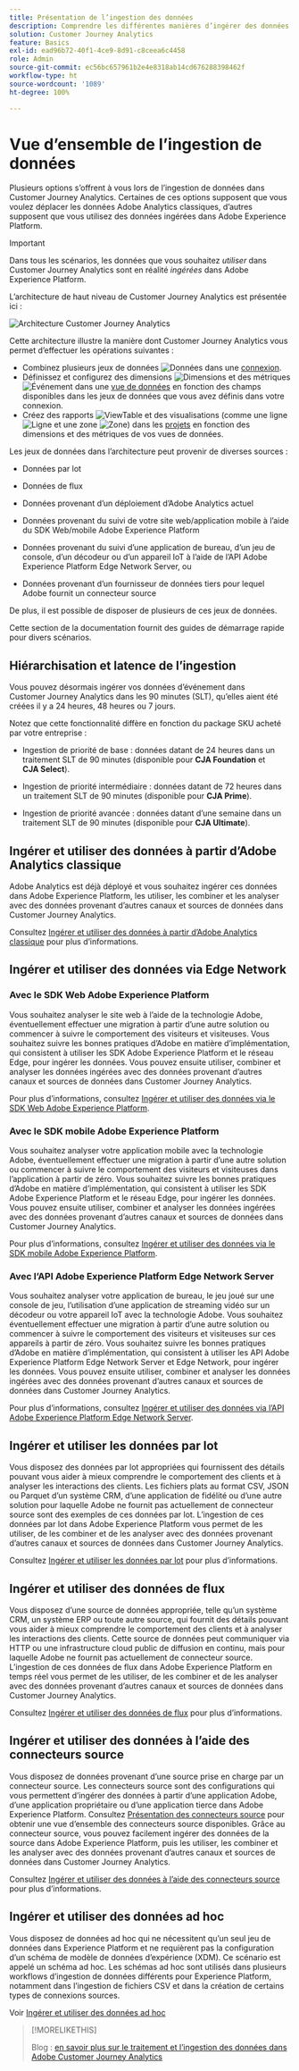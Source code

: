 ```yaml
---
title: Présentation de l’ingestion des données
description: Comprendre les différentes manières d’ingérer des données dans Customer Journey Analytics
solution: Customer Journey Analytics
feature: Basics
exl-id: ead96b72-40f1-4ce9-8d91-c8ceea6c4458
role: Admin
source-git-commit: ec56bc657961b2e4e8318ab14cd676288398462f
workflow-type: ht
source-wordcount: '1089'
ht-degree: 100%

---
```


# Vue d’ensemble de l’ingestion de données

Plusieurs options s’offrent à vous lors de l’ingestion de données dans Customer Journey Analytics. Certaines de ces options supposent que vous voulez déplacer les données Adobe Analytics classiques, d’autres supposent que vous utilisez des données ingérées dans Adobe Experience Platform.

>[!IMPORTANT]
>
>Dans tous les scénarios, les données que vous souhaitez _utiliser_ dans Customer Journey Analytics sont en réalité _ingérées_ dans Adobe Experience Platform.


L’architecture de haut niveau de Customer Journey Analytics est présentée ici :

![Architecture Customer Journey Analytics](/help/getting-started/assets/cja-overview.svg)

Cette architecture illustre la manière dont Customer Journey Analytics vous permet d’effectuer les opérations suivantes :

* Combinez plusieurs jeux de données ![Données](/help/assets/icons/Data.svg) dans une [connexion](/help/connections/overview.md).
* Définissez et configurez des dimensions ![Dimensions](/help/assets/icons/Dimensions.svg) et des métriques ![Événement](/help/assets/icons/Event.svg) dans une [vue de données](/help/data-views/data-views.md) en fonction des champs disponibles dans les jeux de données que vous avez définis dans votre connexion.
* Créez des rapports ![ViewTable](/help/assets/icons/ViewTable.svg) et des visualisations (comme une ligne ![Ligne](/help/assets/icons/GraphTrend.svg) et une zone ![Zone](/help/assets/icons/GraphAreaStacked.svg)) dans les [projets](/help/analysis-workspace/home.md) en fonction des dimensions et des métriques de vos vues de données.

Les jeux de données dans l’architecture peut provenir de diverses sources :

* Données par lot

* Données de flux

* Données provenant d’un déploiement d’Adobe Analytics actuel

* Données provenant du suivi de votre site web/application mobile à l’aide du SDK Web/mobile Adobe Experience Platform

* Données provenant du suivi d’une application de bureau, d’un jeu de console, d’un décodeur ou d’un appareil IoT à l’aide de l’API Adobe Experience Platform Edge Network Server, ou

* Données provenant d’un fournisseur de données tiers pour lequel Adobe fournit un connecteur source

De plus, il est possible de disposer de plusieurs de ces jeux de données.

Cette section de la documentation fournit des guides de démarrage rapide pour divers scénarios.

## Hiérarchisation et latence de l’ingestion

Vous pouvez désormais ingérer vos données d’événement dans Customer Journey Analytics dans les 90 minutes (SLT), qu’elles aient été créées il y a 24 heures, 48 heures ou 7 jours.

Notez que cette fonctionnalité diffère en fonction du package SKU acheté par votre entreprise :

* Ingestion de priorité de base : données datant de 24 heures dans un traitement SLT de 90 minutes (disponible pour **CJA Foundation** et **CJA Select**).

* Ingestion de priorité intermédiaire : données datant de 72 heures dans un traitement SLT de 90 minutes (disponible pour **CJA Prime**).

* Ingestion de priorité avancée : données datant d’une semaine dans un traitement SLT de 90 minutes (disponible pour **CJA Ultimate**).

## Ingérer et utiliser des données à partir d’Adobe Analytics classique

Adobe Analytics est déjà déployé et vous souhaitez ingérer ces données dans Adobe Experience Platform, les utiliser, les combiner et les analyser avec des données provenant d’autres canaux et sources de données dans Customer Journey Analytics.

Consultez [Ingérer et utiliser des données à partir d’Adobe Analytics classique](./analytics.md) pour plus d’informations.


## Ingérer et utiliser des données via Edge Network

### Avec le SDK Web Adobe Experience Platform

Vous souhaitez analyser le site web à l’aide de la technologie Adobe, éventuellement effectuer une migration à partir d’une autre solution ou commencer à suivre le comportement des visiteurs et visiteuses. Vous souhaitez suivre les bonnes pratiques d’Adobe en matière d’implémentation, qui consistent à utiliser les SDK Adobe Experience Platform et le réseau Edge, pour ingérer les données. Vous pouvez ensuite utiliser, combiner et analyser les données ingérées avec des données provenant d’autres canaux et sources de données dans Customer Journey Analytics.

Pour plus d’informations, consultez [Ingérer et utiliser des données via le SDK Web Adobe Experience Platform](./aepwebsdk.md).

### Avec le SDK mobile Adobe Experience Platform

Vous souhaitez analyser votre application mobile avec la technologie Adobe, éventuellement effectuer une migration à partir d’une autre solution ou commencer à suivre le comportement des visiteurs et visiteuses dans l’application à partir de zéro. Vous souhaitez suivre les bonnes pratiques d’Adobe en matière d’implémentation, qui consistent à utiliser les SDK Adobe Experience Platform et le réseau Edge, pour ingérer les données. Vous pouvez ensuite utiliser, combiner et analyser les données ingérées avec des données provenant d’autres canaux et sources de données dans Customer Journey Analytics.

Pour plus d’informations, consultez [Ingérer et utiliser des données via le SDK mobile Adobe Experience Platform](./aepmobilesdk.md).

### Avec l’API Adobe Experience Platform Edge Network Server

Vous souhaitez analyser votre application de bureau, le jeu joué sur une console de jeu, l’utilisation d’une application de streaming vidéo sur un décodeur ou votre appareil IoT avec la technologie Adobe. Vous souhaitez éventuellement effectuer une migration à partir d’une autre solution ou commencer à suivre le comportement des visiteurs et visiteuses sur ces appareils à partir de zéro. Vous souhaitez suivre les bonnes pratiques d’Adobe en matière d’implémentation, qui consistent à utiliser les API Adobe Experience Platform Edge Network Server et Edge Network, pour ingérer les données. Vous pouvez ensuite utiliser, combiner et analyser les données ingérées avec des données provenant d’autres canaux et sources de données dans Customer Journey Analytics.

Pour plus d’informations, consultez [Ingérer et utiliser des données via l’API Adobe Experience Platform Edge Network Server](./serverapi.md).

## Ingérer et utiliser les données par lot

Vous disposez des données par lot appropriées qui fournissent des détails pouvant vous aider à mieux comprendre le comportement des clients et à analyser les interactions des clients. Les fichiers plats au format CSV, JSON ou Parquet d’un système CRM, d’une application de fidélité ou d’une autre solution pour laquelle Adobe ne fournit pas actuellement de connecteur source sont des exemples de ces données par lot. L’ingestion de ces données par lot dans Adobe Experience Platform vous permet de les utiliser, de les combiner et de les analyser avec des données provenant d’autres canaux et sources de données dans Customer Journey Analytics.

Consultez [Ingérer et utiliser les données par lot](./batch.md) pour plus d’informations.

## Ingérer et utiliser des données de flux

Vous disposez d’une source de données appropriée, telle qu’un système CRM, un système ERP ou toute autre source, qui fournit des détails pouvant vous aider à mieux comprendre le comportement des clients et à analyser les interactions des clients. Cette source de données peut communiquer via HTTP ou une infrastructure cloud public de diffusion en continu, mais pour laquelle Adobe ne fournit pas actuellement de connecteur source. L’ingestion de ces données de flux dans Adobe Experience Platform en temps réel vous permet de les utiliser, de les combiner et de les analyser avec des données provenant d’autres canaux et sources de données dans Customer Journey Analytics.

Consultez [Ingérer et utiliser des données de flux](./streaming.md) pour plus d’informations.

## Ingérer et utiliser des données à l’aide des connecteurs source

Vous disposez de données provenant d’une source prise en charge par un connecteur source. Les connecteurs source sont des configurations qui vous permettent d’ingérer des données à partir d’une application Adobe, d’une application propriétaire ou d’une application tierce dans Adobe Experience Platform. Consultez [Présentation des connecteurs source](https://experienceleague.adobe.com/docs/experience-platform/sources/home.html?lang=fr) pour obtenir une vue d’ensemble des connecteurs source disponibles. Grâce au connecteur source, vous pouvez facilement ingérer des données de la source dans Adobe Experience Platform, puis les utiliser, les combiner et les analyser avec des données provenant d’autres canaux et sources de données dans Customer Journey Analytics.

Consultez [Ingérer et utiliser des données à l’aide des connecteurs source](./sources.md) pour plus d’informations.

## Ingérer et utiliser des données ad hoc

Vous disposez de données ad hoc qui ne nécessitent qu’un seul jeu de données dans Experience Platform et ne requièrent pas la configuration d’un schéma de modèle de données d’expérience (XDM). Ce scénario est appelé un schéma ad hoc. Les schémas ad hoc sont utilisés dans plusieurs workflows d’ingestion de données différents pour Experience Platform, notamment dans l’ingestion de fichiers CSV et dans la création de certains types de connexions sources.

Voir [ Ingérer et utiliser des données ad hoc](./adhoc.md)

>[!MORELIKETHIS]
>
>Blog : [en savoir plus sur le traitement et l’ingestion des données dans Adobe Customer Journey Analytics](https://experienceleaguecommunities.adobe.com/t5/adobe-analytics-blogs/a-closer-look-at-data-processing-amp-ingestion-in-adobe-customer/ba-p/665091?profile.language=fr)

